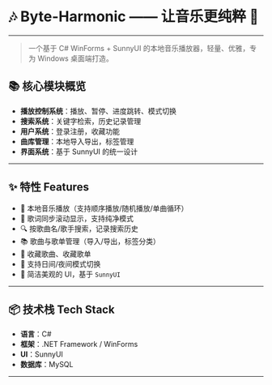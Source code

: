 # 🎶 Byte-Harmonic —— 让音乐更纯粹 🎵

---

> 一个基于 C# WinForms + SunnyUI 的本地音乐播放器，轻量、优雅，专为 Windows 桌面端打造。

## 📚 核心模块概览

- **播放控制系统**：播放、暂停、进度跳转、模式切换
- **搜索系统**：关键字检索，历史记录管理
- **用户系统**：登录注册，收藏功能
- **曲库管理**：本地导入导出，标签管理
- **界面系统**：基于 SunnyUI 的统一设计

---

## ✨ 特性 Features

- 🎵 本地音乐播放（支持顺序播放/随机播放/单曲循环）
- 📝 歌词同步滚动显示，支持纯净模式
- 🔍 按歌曲名/歌手搜索，记录搜索历史
- 📚 歌曲与歌单管理（导入/导出，标签分类）
- 💾 收藏歌曲、收藏歌单
- 🌙 支持日间/夜间模式切换
- 🧩 简洁美观的 UI，基于 `SunnyUI`

---

## 📦 技术栈 Tech Stack

- **语言**：C#
- **框架**：.NET Framework / WinForms
- **UI**：SunnyUI
- **数据库**：MySQL

---
